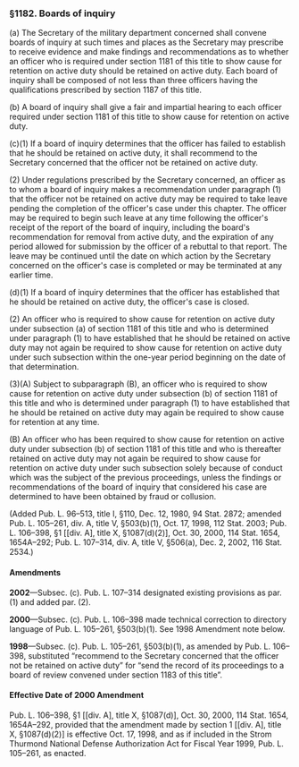 ### §1182. Boards of inquiry ###

(a) The Secretary of the military department concerned shall convene boards of inquiry at such times and places as the Secretary may prescribe to receive evidence and make findings and recommendations as to whether an officer who is required under section 1181 of this title to show cause for retention on active duty should be retained on active duty. Each board of inquiry shall be composed of not less than three officers having the qualifications prescribed by section 1187 of this title.

(b) A board of inquiry shall give a fair and impartial hearing to each officer required under section 1181 of this title to show cause for retention on active duty.

(c)(1) If a board of inquiry determines that the officer has failed to establish that he should be retained on active duty, it shall recommend to the Secretary concerned that the officer not be retained on active duty.

(2) Under regulations prescribed by the Secretary concerned, an officer as to whom a board of inquiry makes a recommendation under paragraph (1) that the officer not be retained on active duty may be required to take leave pending the completion of the officer's case under this chapter. The officer may be required to begin such leave at any time following the officer's receipt of the report of the board of inquiry, including the board's recommendation for removal from active duty, and the expiration of any period allowed for submission by the officer of a rebuttal to that report. The leave may be continued until the date on which action by the Secretary concerned on the officer's case is completed or may be terminated at any earlier time.

(d)(1) If a board of inquiry determines that the officer has established that he should be retained on active duty, the officer's case is closed.

(2) An officer who is required to show cause for retention on active duty under subsection (a) of section 1181 of this title and who is determined under paragraph (1) to have established that he should be retained on active duty may not again be required to show cause for retention on active duty under such subsection within the one-year period beginning on the date of that determination.

(3)(A) Subject to subparagraph (B), an officer who is required to show cause for retention on active duty under subsection (b) of section 1181 of this title and who is determined under paragraph (1) to have established that he should be retained on active duty may again be required to show cause for retention at any time.

(B) An officer who has been required to show cause for retention on active duty under subsection (b) of section 1181 of this title and who is thereafter retained on active duty may not again be required to show cause for retention on active duty under such subsection solely because of conduct which was the subject of the previous proceedings, unless the findings or recommendations of the board of inquiry that considered his case are determined to have been obtained by fraud or collusion.

(Added Pub. L. 96–513, title I, §110, Dec. 12, 1980, 94 Stat. 2872; amended Pub. L. 105–261, div. A, title V, §503(b)(1), Oct. 17, 1998, 112 Stat. 2003; Pub. L. 106–398, §1 [[div. A], title X, §1087(d)(2)], Oct. 30, 2000, 114 Stat. 1654, 1654A–292; Pub. L. 107–314, div. A, title V, §506(a), Dec. 2, 2002, 116 Stat. 2534.)

#### Amendments ####

**2002**—Subsec. (c). Pub. L. 107–314 designated existing provisions as par. (1) and added par. (2).

**2000**—Subsec. (c). Pub. L. 106–398 made technical correction to directory language of Pub. L. 105–261, §503(b)(1). See 1998 Amendment note below.

**1998**—Subsec. (c). Pub. L. 105–261, §503(b)(1), as amended by Pub. L. 106–398, substituted “recommend to the Secretary concerned that the officer not be retained on active duty” for “send the record of its proceedings to a board of review convened under section 1183 of this title”.

#### Effective Date of 2000 Amendment ####

Pub. L. 106–398, §1 [[div. A], title X, §1087(d)], Oct. 30, 2000, 114 Stat. 1654, 1654A–292, provided that the amendment made by section 1 [[div. A], title X, §1087(d)(2)] is effective Oct. 17, 1998, and as if included in the Strom Thurmond National Defense Authorization Act for Fiscal Year 1999, Pub. L. 105–261, as enacted.
